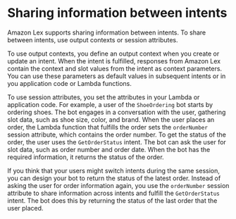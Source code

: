 # Sharing information between intents<a name="context-mgmt-cross-intent"></a>

Amazon Lex supports sharing information between intents\. To share between intents, use output contexts or session attributes\. 

To use output contexts, you define an output context when you create or update an intent\. When the intent is fulfilled, responses from Amazon Lex contain the context and slot values from the intent as context parameters\. You can use these parameters as default values in subsequent intents or in you application code or Lambda functions\.

To use session attributes, you set the attributes in your Lambda or application code\. For example, a user of the `ShoeOrdering` bot starts by ordering shoes\. The bot engages in a conversation with the user, gathering slot data, such as shoe size, color, and brand\. When the user places an order, the Lambda function that fulfills the order sets the `orderNumber` session attribute, which contains the order number\. To get the status of the order, the user uses the `GetOrderStatus` intent\. The bot can ask the user for slot data, such as order number and order date\. When the bot has the required information, it returns the status of the order\.

If you think that your users might switch intents during the same session, you can design your bot to return the status of the latest order\. Instead of asking the user for order information again, you use the `orderNumber` session attribute to share information across intents and fulfill the `GetOrderStatus` intent\. The bot does this by returning the status of the last order that the user placed\.